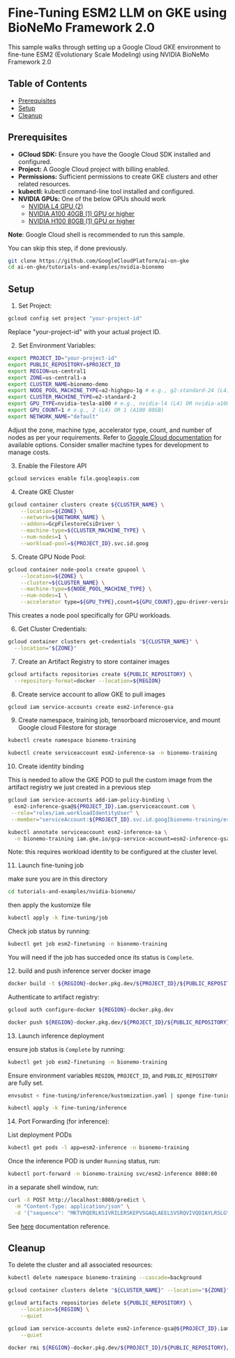 # Fine-Tuning ESM2 LLM on GKE using BioNeMo Framework 2.0

This sample walks through setting up a Google Cloud GKE environment to fine-tune ESM2 (Evolutionary Scale Modeling) using NVIDIA BioNeMo Framework 2.0

## Table of Contents

- [Prerequisites](#prerequisites)
- [Setup](#setup)
- [Cleanup](#cleanup)

## Prerequisites

- **GCloud SDK:** Ensure you have the Google Cloud SDK installed and configured.
- **Project:**  A Google Cloud project with billing enabled.
- **Permissions:**  Sufficient permissions to create GKE clusters and other related resources.
- **kubectl:** kubectl command-line tool installed and configured.
- **NVIDIA GPUs:** One of the below GPUs should work
  - [NVIDIA L4 GPU (2)](https://cloud.google.com/compute/docs/gpus#l4-gpus)
  - [NVIDIA A100 40GB (1) GPU or higher](https://cloud.google.com/compute/docs/gpus#a100-gpus)
  - [NVIDIA H100 80GB (1) GPU or higher](https://cloud.google.com/compute/docs/gpus#a3-series)

**Note**: Google Cloud shell is recommended to run this sample.

You can skip this step, if done previously.

  ```bash
  git clone https://github.com/GoogleCloudPlatform/ai-on-gke
  cd ai-on-gke/tutorials-and-examples/nvidia-bionemo
  ```

## Setup

1. Set Project:

```bash
gcloud config set project "your-project-id"
```

Replace "your-project-id" with your actual project ID.

2. Set Environment Variables:

```bash
export PROJECT_ID="your-project-id"
export PUBLIC_REPOSITORY=$PROJECT_ID
export REGION=us-central1
export ZONE=us-central1-a
export CLUSTER_NAME=bionemo-demo
export NODE_POOL_MACHINE_TYPE=a2-highgpu-1g # e.g., g2-standard-24 (L4) or a2-ultragpu-1g (A100 80GB)
export CLUSTER_MACHINE_TYPE=e2-standard-2 
export GPU_TYPE=nvidia-tesla-a100 # e.g., nvidia-l4 (L4) OR nvidia-a100-80gb (A100 80GB)
export GPU_COUNT=1 # e.g., 2 (L4) OR 1 (A100 80GB)
export NETWORK_NAME="default"
```

Adjust the zone, machine type, accelerator type, count, and number of nodes as per your requirements. Refer to [Google Cloud documentation](https://cloud.google.com/compute/docs/gpus) for available options. Consider smaller machine types for development to manage costs.

3. Enable the Filestore API

```bash
gcloud services enable file.googleapis.com
```

4. Create GKE Cluster

```bash
gcloud container clusters create ${CLUSTER_NAME} \
    --location=${ZONE} \
    --network=${NETWORK_NAME} \
    --addons=GcpFilestoreCsiDriver \
    --machine-type=${CLUSTER_MACHINE_TYPE} \
    --num-nodes=1 \
    --workload-pool=${PROJECT_ID}.svc.id.goog
```

5. Create GPU Node Pool:

```bash
gcloud container node-pools create gpupool \
    --location=${ZONE} \
    --cluster=${CLUSTER_NAME} \
    --machine-type=${NODE_POOL_MACHINE_TYPE} \
    --num-nodes=1 \
    --accelerator type=${GPU_TYPE},count=${GPU_COUNT},gpu-driver-version=latest
```

This creates a node pool specifically for GPU workloads.

6. Get Cluster Credentials:

```bash
gcloud container clusters get-credentials "${CLUSTER_NAME}" \
  --location="${ZONE}"
```

7. Create an Artifact Registry to store container images

```bash
gcloud artifacts repositories create ${PUBLIC_REPOSITORY} \
  --repository-format=docker --location=${REGION}
```

8. Create service account to allow GKE to pull images

```bash
gcloud iam service-accounts create esm2-inference-gsa
```

9. Create namespace, training job, tensorboard microservice, and mount Google cloud Filestore for storage

```bash
kubectl create namespace bionemo-training

kubectl create serviceaccount esm2-inference-sa -n bionemo-training
```

10. Create identity binding

This is needed to allow the GKE POD to pull the custom image from the artifact registry we just created in a previous step

```bash
gcloud iam service-accounts add-iam-policy-binding \ 
  esm2-inference-gsa@${PROJECT_ID}.iam.gserviceaccount.com \
 --role="roles/iam.workloadIdentityUser" \
 --member="serviceAccount:${PROJECT_ID}.svc.id.goog[bionemo-training/esm2-inference-sa]"
```

```bash
kubectl annotate serviceaccount esm2-inference-sa \
  -n bionemo-training iam.gke.io/gcp-service-account=esm2-inference-gsa@$PROJECT_ID.iam.gserviceaccount.com
```

Note: this requires workload identity to be configured at the cluster level.

11. Launch fine-tuning job

make sure you are in this directory

```bash
cd tutorials-and-examples/nvidia-bionemo/
```

then apply the kustomize file

```bash
kubectl apply -k fine-tuning/job
```

Check job status by running:

```bash
kubectl get job esm2-finetuning -n bionemo-training
```

You will need if the job has succeded once its status is `Complete`.

12. build and push inference server docker image

```bash
docker build -t ${REGION}-docker.pkg.dev/${PROJECT_ID}/${PUBLIC_REPOSITORY}/esm2-inference:latest fine-tuning/inference/.
```

Authenticate to artifact registry:

```bash
gcloud auth configure-docker ${REGION}-docker.pkg.dev
```

```bash
docker push ${REGION}-docker.pkg.dev/${PROJECT_ID}/${PUBLIC_REPOSITORY}/esm2-inference:latest
```

13. Launch inference deployment

ensure job status is `Complete` by running:

```bash
kubectl get job esm2-finetuning -n bionemo-training
```

Ensure environment variables `REGION`, `PROJECT_ID`, and `PUBLIC_REPOSITORY` are fully set.

```bash
envsubst < fine-tuning/inference/kustomization.yaml | sponge fine-tuning/inference/kustomization.yaml
```

```bash
kubectl apply -k fine-tuning/inference
```

14. Port Forwarding (for inference):

List deployment PODs

```bash
kubectl get pods -l app=esm2-inference -n bionemo-training
```

Once the inference POD is under `Running` status, run:

```bash
kubectl port-forward -n bionemo-training svc/esm2-inference 8080:80
```

in a separate shell window, run:

```bash
curl -X POST http://localhost:8080/predict \
  -H "Content-Type: application/json" \
  -d '{"sequence": "MKTVRQERLKSIVRILERSKEPVSGAQLAEELSVSRQVIVQDIAYLRSLGYNIVATPRGYVLAGG"}'
```

See [here](https://docs.nvidia.com/bionemo-framework/latest/user-guide/examples/bionemo-esm2/inference/) documentation reference.

## Cleanup

To delete the cluster and all associated resources:

```bash
kubectl delete namespace bionemo-training --cascade=background
```

```bash
gcloud container clusters delete "${CLUSTER_NAME}" --location="${ZONE}" --quiet
```

```bash
gcloud artifacts repositories delete ${PUBLIC_REPOSITORY} \
    --location=${REGION} \
    --quiet
```

```bash
gcloud iam service-accounts delete esm2-inference-gsa@${PROJECT_ID}.iam.gserviceaccount.com \
    --quiet
```

```bash
docker rmi ${REGION}-docker.pkg.dev/${PROJECT_ID}/${PUBLIC_REPOSITORY}/esm2-inference:latest
```
